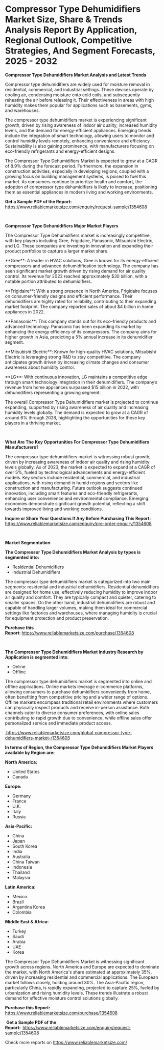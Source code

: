 <p><h1>Compressor Type Dehumidifiers Market Size, Share & Trends Analysis Report By Application, Regional Outlook, Competitive Strategies, And Segment Forecasts, 2025 - 2032</h1></p><p><strong>Compressor Type Dehumidifiers Market Analysis and Latest Trends</strong></p>
<p><p>Compressor type dehumidifiers are widely used for moisture removal in residential, commercial, and industrial settings. These devices operate by cooling air, condensing moisture onto cold coils, and subsequently reheating the air before releasing it. Their effectiveness in areas with high humidity makes them popular for applications such as basements, gyms, and warehouses.</p><p>The compressor type dehumidifiers market is experiencing significant growth, driven by rising awareness of indoor air quality, increased humidity levels, and the demand for energy-efficient appliances. Emerging trends include the integration of smart technology, allowing users to monitor and control humidity levels remotely, enhancing convenience and efficiency. Sustainability is also gaining prominence, with manufacturers focusing on eco-friendly refrigerants and energy-efficient designs.</p><p>The Compressor Type Dehumidifiers Market is expected to grow at a CAGR of 8.9% during the forecast period. Furthermore, the expansion in construction activities, especially in developing regions, coupled with a growing focus on building management systems, is poised to fuel this market. As consumers continue to prioritize health and comfort, the adoption of compressor type dehumidifiers is likely to increase, positioning them as essential appliances in modern living and working environments.</p></p>
<p><strong>Get a Sample PDF of the Report:&nbsp;</strong> <a href="https://www.reliablemarketsize.com/enquiry/request-sample/1354608?utm_campaign=2303&utm_medium=2&utm_source=Github&utm_content=ia&utm_term=10022025&utm_id=compressor-type-dehumidifiers">https://www.reliablemarketsize.com/enquiry/request-sample/1354608</a></p>
<p>&nbsp;</p>
<p><strong>Compressor Type Dehumidifiers Major Market Players</strong></p>
<p><p>The Compressor Type Dehumidifiers market is increasingly competitive, with key players including Gree, Frigidaire, Panasonic, Mitsubishi Electric, and LG. These companies are investing in innovation and expanding their product portfolios to capture a larger market share.</p><p>**Gree**: A leader in HVAC solutions, Gree is known for its energy-efficient compressors and advanced dehumidification technology. The company has seen significant market growth driven by rising demand for air quality control. Its revenue for 2022 reached approximately $30 billion, with a notable portion attributed to dehumidifiers.</p><p>**Frigidaire**: With a strong presence in North America, Frigidaire focuses on consumer-friendly designs and efficient performance. Their dehumidifiers are highly rated for reliability, contributing to their expanding market footprint. The company reported sales of about $4 billion in home appliances in 2022.</p><p>**Panasonic**: This company stands out for its eco-friendly products and advanced technology. Panasonic has been expanding its market by enhancing the energy efficiency of its compressors. The company aims for higher growth in Asia, predicting a 5% annual increase in its dehumidifier segment.</p><p>**Mitsubishi Electric**: Known for high-quality HVAC solutions, Mitsubishi Electric is leveraging strong R&D to stay competitive. The company anticipates growth driven by increasing climate changes and consumer awareness about humidity control.</p><p>**LG**: With continuous innovation, LG maintains a competitive edge through smart technology integration in their dehumidifiers. The company’s revenue from home appliances surpassed $15 billion in 2022, with dehumidifiers representing a growing segment.</p><p>The overall Compressor Type Dehumidifiers market is projected to continue expanding, supported by rising awareness of air quality and increasing humidity levels globally. The demand is expected to grow at a CAGR of around 6% through 2028, highlighting the opportunities for these key players in a thriving market.</p></p>
<p>&nbsp;</p>
<p><strong>What Are The Key Opportunities For Compressor Type Dehumidifiers Manufacturers?</strong></p>
<p><p>The compressor type dehumidifiers market is witnessing robust growth, driven by increasing awareness of indoor air quality and rising humidity levels globally. As of 2023, the market is expected to expand at a CAGR of over 5%, fueled by technological advancements and energy-efficient models. Key sectors include residential, commercial, and industrial applications, with rising demand in humid regions and sectors like construction and manufacturing. Future outlook suggests continued innovation, including smart features and eco-friendly refrigerants, enhancing user convenience and environmental compliance. Emerging economies demonstrate significant growth potential, reflecting a shift towards improved living and working conditions.</p></p>
<p><strong>Inquire or Share Your Questions If Any Before Purchasing This Report:</strong> <a href="https://www.reliablemarketsize.com/enquiry/pre-order-enquiry/1354608?utm_campaign=2303&utm_medium=2&utm_source=Github&utm_content=ia&utm_term=10022025&utm_id=compressor-type-dehumidifiers">https://www.reliablemarketsize.com/enquiry/pre-order-enquiry/1354608</a></p>
<p>&nbsp;</p>
<p><strong>Market Segmentation</strong></p>
<p><strong>The Compressor Type Dehumidifiers Market Analysis by types is segmented into:</strong></p>
<p><ul><li>Residential Dehumidifiers</li><li>Industrial Dehumidifiers</li></ul></p>
<p><p>The compressor type dehumidifiers market is categorized into two main segments: residential and industrial dehumidifiers. Residential dehumidifiers are designed for home use, effectively reducing humidity to improve indoor air quality and comfort. They are typically compact and quieter, catering to smaller spaces. On the other hand, industrial dehumidifiers are robust and capable of handling larger volumes, making them ideal for commercial settings like factories and warehouses, where managing humidity is crucial for equipment protection and product preservation.</p></p>
<p><strong>Purchase this Report:&nbsp;</strong><a href="https://www.reliablemarketsize.com/purchase/1354608?utm_campaign=2303&utm_medium=2&utm_source=Github&utm_content=ia&utm_term=10022025&utm_id=compressor-type-dehumidifiers">https://www.reliablemarketsize.com/purchase/1354608</a></p>
<p>&nbsp;</p>
<p><strong>The Compressor Type Dehumidifiers Market Industry Research by Application is segmented into:</strong></p>
<p><ul><li>Online</li><li>Offline</li></ul></p>
<p><p>The compressor type dehumidifiers market is segmented into online and offline applications. Online markets leverage e-commerce platforms, allowing consumers to purchase dehumidifiers conveniently from home, often benefiting from competitive pricing and a wider range of options. Offline markets encompass traditional retail environments where customers can physically inspect products and receive in-person assistance. Both channels cater to diverse consumer preferences, with online sales contributing to rapid growth due to convenience, while offline sales offer personalized service and immediate product access.</p></p>
<p><a href="https://www.reliablemarketsize.com/global-compressor-type-dehumidifiers-market-r1354608?utm_campaign=2303&utm_medium=2&utm_source=Github&utm_content=ia&utm_term=10022025&utm_id=compressor-type-dehumidifiers">&nbsp;https://www.reliablemarketsize.com/global-compressor-type-dehumidifiers-market-r1354608</a></p>
<p><strong>In terms of Region, the Compressor Type Dehumidifiers Market Players available by Region are:</strong></p>
<p>
    <p> <strong> North America: </strong>
        <ul>
            <li>United States</li>
            <li>Canada</li>
        </ul>
        </p> 
    <p> <strong> Europe: </strong>
        <ul>
            <li>Germany</li>
            <li>France</li>
            <li>U.K.</li>
            <li>Italy</li>
            <li>Russia</li>
        </ul>
        </p> 
    <p> <strong> Asia-Pacific: </strong>
        <ul>
            <li>China</li>
            <li>Japan</li>
            <li>South Korea</li>
            <li>India</li>
            <li>Australia</li>
            <li>China Taiwan</li>
            <li>Indonesia</li>
            <li>Thailand</li>
            <li>Malaysia</li>
        </ul>
        </p> 
    <p> <strong> Latin America: </strong>
        <ul>
            <li>Mexico</li>
            <li>Brazil</li>
            <li>Argentina Korea</li>
            <li>Colombia</li>
        </ul>
        </p> 
    <p> <strong> Middle East & Africa: </strong>
        <ul>
            <li>Turkey</li>
            <li>Saudi</li>
            <li>Arabia</li>
            <li>UAE</li>
            <li>Korea</li>
        </ul>
    </p>
    </p>
<p><p>The Compressor Type Dehumidifiers Market is witnessing significant growth across regions. North America and Europe are expected to dominate the market, with North America's share estimated at approximately 35%, driven by increasing residential and commercial applications. The European market follows closely, holding around 30%. The Asia-Pacific region, particularly China, is rapidly expanding, projected to capture 25%, fueled by urbanization and rising humidity levels. These trends illustrate a robust demand for effective moisture control solutions globally.</p></p>
<p><strong>Purchase this Report: </strong><a href="https://www.reliablemarketsize.com/purchase/1354608?utm_campaign=2303&utm_medium=2&utm_source=Github&utm_content=ia&utm_term=10022025&utm_id=compressor-type-dehumidifiers">https://www.reliablemarketsize.com/purchase/1354608</a></p>
<p>&nbsp;<strong>Get a Sample PDF of the Report:&nbsp;&nbsp;</strong><a href="https://www.reliablemarketsize.com/enquiry/request-sample/1354608?utm_campaign=2303&utm_medium=2&utm_source=Github&utm_content=ia&utm_term=10022025&utm_id=compressor-type-dehumidifiers">https://www.reliablemarketsize.com/enquiry/request-sample/1354608</a></p>
<p><strong></strong></p>
<p>Check more reports on <a href="https://www.reliablemarketsize.com/?utm_campaign=2303&utm_medium=2&utm_source=Github&utm_content=ia&utm_term=10022025&utm_id=compressor-type-dehumidifiers">https://www.reliablemarketsize.com/</a></p>